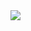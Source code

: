 <a href="https://github.com/ZazerConer/dnd/actions/workflows/token.yml">
<img src="https://badgen.net/badge/Generated/Status/green?icon=github">
</a>
